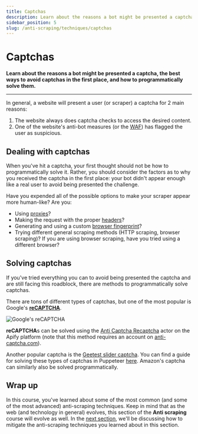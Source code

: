 ```yaml
---
title: Captchas
description: Learn about the reasons a bot might be presented a captcha, the best ways to avoid captchas in the first place, and how to programmatically solve them.
sidebar_position: 5
slug: /anti-scraping/techniques/captchas
---
```


# [](#captchas) Captchas

**Learn about the reasons a bot might be presented a captcha, the best ways to avoid captchas in the first place, and how to programmatically solve them.**

---

In general, a website will present a user (or scraper) a captcha for 2 main reasons:

1. The website always does captcha checks to access the desired content.
2. One of the website's anti-bot measures (or the [WAF](./firewalls.md)) has flagged the user as suspicious.

## [](#dealing-with-captchas) Dealing with captchas

When you've hit a captcha, your first thought should not be how to programmatically solve it. Rather, you should consider the factors as to why you received the captcha in the first place: your bot didn't appear enough like a real user to avoid being presented the challenge.

Have you expended all of the possible options to make your scraper appear more human-like? Are you:

- Using [proxies](../mitigation/proxies.md)?
- Making the request with the proper [headers](../../glossary/concepts/http_headers.md)?
- Generating and using a custom [browser fingerprint](./fingerprinting.md)?
- Trying different general scraping methods (HTTP scraping, browser scraping)? If you are using browser scraping, have you tried using a different browser?

## [](#solving-captchas) Solving captchas

If you've tried everything you can to avoid being presented the captcha and are still facing this roadblock, there are methods to programmatically solve captchas.

There are tons of different types of captchas, but one of the most popular is Google's [**reCAPTCHA**](https://www.google.com/recaptcha/about/).

![Google's reCAPTCHA](https://miro.medium.com/max/1400/1*4NhFKMxr-qXodjYpxtiE0w.gif)

**reCAPTCHA**s can be solved using the [Anti Captcha Recaptcha](https://apify.com/petr_cermak/anti-captcha-recaptcha) actor on the Apify platform (note that this method requires an account on [anti-captcha.com](https://anti-captcha.com)).

Another popular captcha is the [Geetest slider captcha](https://www.geetest.com/en/demo). You can find a guide for solving these types of captchas in Puppeteer [here](https://scraperbox.com/blog/solving-a-geetest-slider-captcha-with-puppeteer). Amazon's captcha can similarly also be solved programmatically.

## Wrap up

In this course, you've learned about some of the most common (and some of the most advanced) anti-scraping techniques. Keep in mind that as the web (and technology in general) evolves, this section of the **Anti scraping** course will evolve as well. In the [next section](../mitigation/index.md), we'll be discussing how to mitigate the anti-scraping techniques you learned about in this section.
